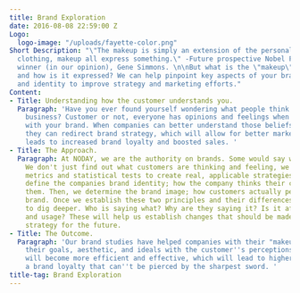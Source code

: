```yaml
---
title: Brand Exploration
date: 2016-08-08 22:59:00 Z
Logo:
  logo-image: "/uploads/fayette-color.png"
Short Description: "\"The makeup is simply an extension of the personality and colors,
  clothing, makeup all express something.\" -Future prospective Nobel Peace Prize
  winner (in our opinion), Gene Simmons. \n\nBut what is the \"makeup\" of your business,
  and how is it expressed? We can help pinpoint key aspects of your brand's image
  and identity to improve strategy and marketing efforts."
Content:
- Title: Understanding how the customer understands you.
  Paragraph: 'Have you ever found yourself wondering what people think about your
    business? Customer or not, everyone has opinions and feelings when they interact
    with your brand. When companies can better understand those beliefs and perspectives,
    they can redirect brand strategy, which will allow for better marketing and thus,
    leads to increased brand loyalty and boosted sales. '
- Title: The Approach.
  Paragraph: At NODAY, we are the authority on brands. Some would say we are obsessed.
    We don't just find out what customers are thinking and feeling, we use psychology
    metrics and statistical tests to create real, applicable strategies. We first
    define the companies brand identity; how the company thinks their customers see
    them. Then, we determine the brand image; how customers actually perceive the
    brand. Once we establish these two principles and their differences, we begin
    to dig deeper. Who is saying what? Why are they saying it? Is it affecting sales
    and usage? These will help us establish changes that should be made to the brand
    strategy for the future.
- Title: The Outcome.
  Paragraph: 'Our brand studies have helped companies with their "makeup" by aligning
    their goals, aesthetic, and ideals with the customer''s perceptions. Marketing
    will become more efficient and effective, which will lead to higher sales and
    a brand loyalty that can''t be pierced by the sharpest sword. '
title-tag: Brand Exploration
---
```


